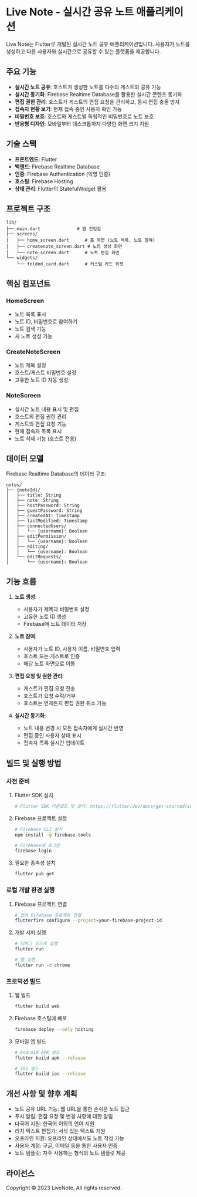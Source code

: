 # Live Note - 실시간 공유 노트 애플리케이션

Live Note는 Flutter로 개발된 실시간 노트 공유 애플리케이션입니다. 사용자가 노트를 생성하고 다른 사용자와 실시간으로 공유할 수 있는 플랫폼을 제공합니다.

## 주요 기능

- **실시간 노트 공유**: 호스트가 생성한 노트를 다수의 게스트와 공유 가능
- **실시간 동기화**: Firebase Realtime Database를 활용한 실시간 콘텐츠 동기화
- **편집 권한 관리**: 호스트가 게스트의 편집 요청을 관리하고, 동시 편집 충돌 방지
- **접속자 현황 보기**: 현재 접속 중인 사용자 확인 가능
- **비밀번호 보호**: 호스트와 게스트별 독립적인 비밀번호로 노트 보호
- **반응형 디자인**: 모바일부터 데스크톱까지 다양한 화면 크기 지원

## 기술 스택

- **프론트엔드**: Flutter
- **백엔드**: Firebase Realtime Database
- **인증**: Firebase Authentication (익명 인증)
- **호스팅**: Firebase Hosting
- **상태 관리**: Flutter의 StatefulWidget 활용

## 프로젝트 구조

```
lib/
├── main.dart              # 앱 진입점
├── screens/
│   ├── home_screen.dart      # 홈 화면 (노트 목록, 노트 참여)
│   ├── createnote_screen.dart # 노트 생성 화면
│   └── note_screen.dart      # 노트 편집 화면
└── widgets/
    └── folded_card.dart      # 커스텀 카드 위젯
```

## 핵심 컴포넌트

### HomeScreen
- 노트 목록 표시
- 노트 ID, 비밀번호로 참여하기
- 노트 검색 기능
- 새 노트 생성 기능

### CreateNoteScreen
- 노트 제목 설정
- 호스트/게스트 비밀번호 설정
- 고유한 노트 ID 자동 생성

### NoteScreen
- 실시간 노트 내용 표시 및 편집
- 호스트의 편집 권한 관리
- 게스트의 편집 요청 기능
- 현재 접속자 목록 표시
- 노트 삭제 기능 (호스트 전용)

## 데이터 모델

Firebase Realtime Database의 데이터 구조:

```
notes/
├── {noteId}/
│   ├── title: String
│   ├── note: String
│   ├── hostPassword: String
│   ├── guestPassword: String
│   ├── createdAt: Timestamp
│   ├── lastModified: Timestamp
│   ├── connectedUsers/
│   │   └── {username}: Boolean
│   ├── editPermission/
│   │   └── {username}: Boolean
│   ├── editing/
│   │   └── {username}: Boolean
│   └── editRequests/
│       └── {username}: Boolean
```

## 기능 흐름

1. **노트 생성**:
   - 사용자가 제목과 비밀번호 설정
   - 고유한 노트 ID 생성
   - Firebase에 노트 데이터 저장

2. **노트 참여**:
   - 사용자가 노트 ID, 사용자 이름, 비밀번호 입력
   - 호스트 또는 게스트로 인증
   - 해당 노트 화면으로 이동

3. **편집 요청 및 권한 관리**:
   - 게스트가 편집 요청 전송
   - 호스트가 요청 수락/거부
   - 호스트는 언제든지 편집 권한 취소 가능

4. **실시간 동기화**:
   - 노트 내용 변경 시 모든 접속자에게 실시간 반영
   - 편집 중인 사용자 상태 표시
   - 접속자 목록 실시간 업데이트

## 빌드 및 실행 방법

### 사전 준비

1. Flutter SDK 설치
   ```bash
   # Flutter SDK 다운로드 및 설치: https://flutter.dev/docs/get-started/install
   ```

2. Firebase 프로젝트 설정
   ```bash
   # Firebase CLI 설치
   npm install -g firebase-tools
   
   # Firebase에 로그인
   firebase login
   ```

3. 필요한 종속성 설치
   ```bash
   flutter pub get
   ```

### 로컬 개발 환경 실행

1. Firebase 프로젝트 연결
   ```bash
   # 앱과 Firebase 프로젝트 연결
   flutterfire configure --project=your-firebase-project-id
   ```

2. 개발 서버 실행
   ```bash
   # 디버그 모드로 실행
   flutter run
   
   # 웹 실행
   flutter run -d chrome
   ```

### 프로덕션 빌드

1. 웹 빌드
   ```bash
   flutter build web
   ```

2. Firebase 호스팅에 배포
   ```bash
   firebase deploy --only hosting
   ```

3. 모바일 앱 빌드
   ```bash
   # Android APK 빌드
   flutter build apk --release
   
   # iOS 빌드
   flutter build ios --release
   ```

## 개선 사항 및 향후 계획

- 노트 공유 URL 기능: 웹 URL을 통한 손쉬운 노트 접근
- 푸시 알림: 편집 요청 및 변경 사항에 대한 알림
- 다국어 지원: 한국어 이외의 언어 지원
- 리치 텍스트 편집기: 서식 있는 텍스트 지원
- 오프라인 지원: 오프라인 상태에서도 노트 작성 가능
- 사용자 계정: 구글, 이메일 등을 통한 사용자 인증
- 노트 템플릿: 자주 사용하는 형식의 노트 템플릿 제공

## 라이선스

Copyright © 2023 LiveNote. All rights reserved.

